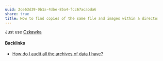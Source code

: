 ```yaml
---
uuid: 2ce63d39-0b1a-4dbe-85a4-fcc67acabda6
share: true
title: How to find copies of the same file and images within a directory?
---
```

Just use [Czkawka](/080fac3a-0f70-4f57-bce6-129eb4d0efba)

#### Backlinks

* [How do I audit all the archives of data I have?](/c1b2973d-c991-446f-b1d1-d71ff62503b2)